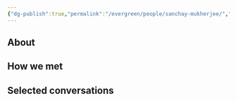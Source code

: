 ```yaml
---
{"dg-publish":true,"permalink":"/evergreen/people/sanchay-mukherjee/","tags":["people","work/proto_ventures"]}
---
```


## About


## How we met


## Selected conversations
